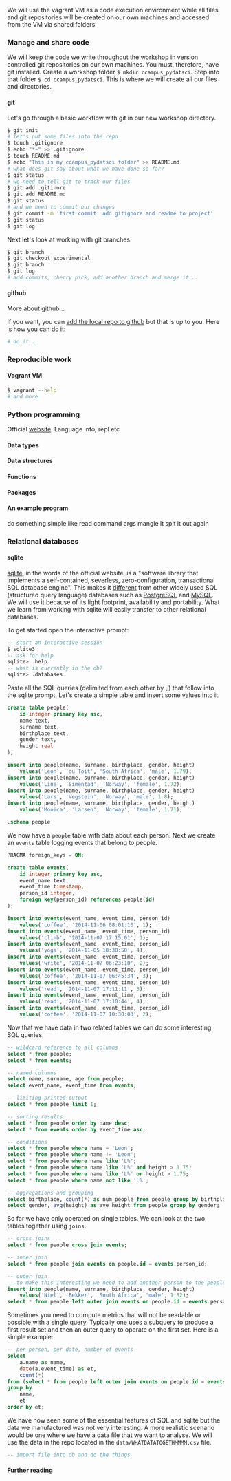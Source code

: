 
We will use the vagrant VM as a code execution environment while all files and git repositories will be created on our own machines and accessed from the VM via shared folders.

### Manage and share code

We will keep the code we write throughout the workshop in version controlled git repositories on our own machines. You must, therefore, have git installed. Create a workshop folder `$ mkdir ccampus_pydatsci`. Step into that folder `$ cd ccampus_pydatsci`. This is where we will create all our files and directories.

#### git

Let's go through a basic workflow with git in our new workshop directory.

```sh
$ git init 
# let's put some files into the repo
$ touch .gitignore
$ echo "*~" >> .gitignore
$ touch README.md
$ echo "This is my ccampus_pydatsci folder" >> README.md
# what does git say about what we have done so far?
$ git status
# we need to tell git to track our files
$ git add .gitinore
$ git add README.md
$ git status
# and we need to commit our changes
$ git commit -m 'first commit: add gitignore and readme to project'
$ git status
$ git log
```

Next let's look at working with git branches.

```sh
$ git branch
$ git checkout experimental
$ git branch
$ git log
# add commits, cherry pick, add another branch and merge it...
```

#### github

More about github...

If you want, you can [add the local repo to github](https://help.github.com/articles/adding-an-existing-project-to-github-using-the-command-line/) but that is up to you. Here is how you can do it:

```sh
# do it...
```

### Reproducible work

#### Vagrant VM

```sh
$ vagrant --help
# and more
```

### Python programming

Official [website](https://www.python.org/).
Language info, repl etc

#### Data types

#### Data structures

#### Functions

#### Packages

#### An example program

do something simple like read command args mangle it spit it out again

### Relational databases

#### sqlite

[sqlite](http://www.sqlite.org/), in the words of the official website, is a "software library that implements a self-contained, severless, zero-configuration, transactional SQL database engine". This makes it [different](http://www.sqlite.org/different.html) from other widely used SQL (structured query language) databases such as [PostgreSQL](LINKME) and [MySQL](LINKME). We will use it because of its light footprint, availability and portability. What we learn from working with sqlite will easily transfer to other relational databases.

To get started open the interactive prompt:

```sql
-- start an interactive session
$ sqlite3
-- ask for help
sqlite> .help
-- what is currently in the db?
sqlite> .databases
```

Paste all the SQL queries (delimited from each other by `;`) that follow into the sqlite prompt. Let's create a simple table and insert some values into it.

```sql
create table people(
    id integer primary key asc,
    name text,
    surname text,
    birthplace text,
    gender text,
    height real
);

insert into people(name, surname, birthplace, gender, height)
    values('Leon', 'du Toit', 'South Africa', 'male', 1.79);
insert into people(name, surname, birthplace, gender, height)
    values('Line', 'Simentad', 'Norway', 'female', 1.72);
insert into people(name, surname, birthplace, gender, height)
    values('Lars', 'Vegstein', 'Norway', 'male', 1.8);
insert into people(name, surname, birthplace, gender, height)
    values('Monica', 'Larsen', 'Norway', 'female', 1.71);

.schema people
```
We now have a `people` table with data about each person. Next we create an `events` table logging events that belong to people.

```sql
PRAGMA foreign_keys = ON;

create table events(
    id integer primary key asc,
    event_name text,
    event_time timestamp,
    person_id integer,
    foreign key(person_id) references people(id)
);

insert into events(event_name, event_time, person_id)
    values('coffee', '2014-11-06 08:01:10', 1);
insert into events(event_name, event_time, person_id)
    values('climb', '2014-11-07 17:15:01', 1);
insert into events(event_name, event_time, person_id)
    values('yoga', '2014-11-05 18:30:50', 4);
insert into events(event_name, event_time, person_id)
    values('write', '2014-11-07 06:23:10', 2);
insert into events(event_name, event_time, person_id)
    values('coffee', '2014-11-07 06:45:34', 3);
insert into events(event_name, event_time, person_id)
    values('read', '2014-11-07 17:11:11', 3);
insert into events(event_name, event_time, person_id)
    values('read', '2014-11-07 17:10:44', 4);
insert into events(event_name, event_time, person_id)
    values('coffee', '2014-11-07 10:30:03', 2);
```

Now that we have data in two related tables we can do some interesting SQL queries.

```sql
-- wildcard reference to all columns
select * from people;
select * from events;

-- named columns
select name, surname, age from people;
select event_name, event_time from events;

-- limiting printed output
select * from people limit 1;

-- sorting results
select * from people order by name desc;
select * from events order by event_time asc;

-- conditions
select * from people where name = 'Leon';
select * from people where name != 'Leon';
select * from people where name like 'L%';
select * from people where name like 'L%' and height > 1.75;
select * from people where name like 'L%' or height > 1.75;
select * from people where name not like 'L%';

-- aggregations and grouping
select birthplace, count(*) as num_people from people group by birthplace;
select gender, avg(height) as ave_height from people group by gender;
```

So far we have only operated on single tables. We can look at the two tables together using `joins`.

```sql
-- cross joins
select * from people cross join events;

-- inner join
select * from people join events on people.id = events.person_id;

-- outer join
-- to make this interesting we need to add another person to the people table
insert into people(name, surname, birthplace, gender, height)
    values('Niel', 'Bekker', 'South Africa', 'male', 1.82);
select * from people left outer join events on people.id = events.person_id;
```

Sometimes you need to compute metrics that will not be readable or possible with a single query. Typically one uses a subquery to produce a first result set and then an outer query to operate on the first set. Here is a simple example:

```sql
-- per person, per date, number of events
select 
    a.name as name,
    date(a.event_time) as et,
    count(*) 
from (select * from people left outer join events on people.id = events.person_id)a
group by 
    name,
    et
order by et;
```

We have now seen some of the essential features of SQL and sqlite but the data we manufactured was not very interesting. A more realistic scenario would be one where we have a data file that we want to analyse. We will use the data in the repo located in the `data/WHATDATATOGETHMMMM.csv` file.

```sql
-- import file into db and do the things
```

#### Further reading



